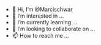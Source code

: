 - 👋 Hi, I’m @Marcischwar
- 👀 I’m interested in ...
- 🌱 I’m currently learning ...
- 💞️ I’m looking to collaborate on ...
- 📫 How to reach me ...

<!---
Marcischwar/Marcischwar is a ✨ special ✨ repository because its `README.md` (this file) appears on your GitHub profile.
You can click the Preview link to take a look at your changes.
--->
